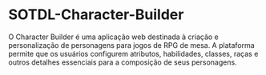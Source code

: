 # SOTDL-Character-Builder

O Character Builder é uma aplicação web destinada à criação e personalização de personagens para jogos de RPG de mesa. A plataforma permite que os usuários configurem atributos, habilidades, classes, raças e outros detalhes essenciais para a composição de seus personagens.
